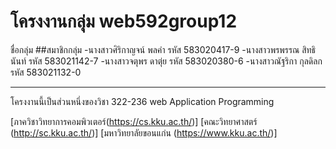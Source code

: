 # โครงงานกลุ่ม web592group12

ชื่อกลุ่ม 
##สมาชิกกลุ่ม
-นางสาวศิริกาญจน์ พลคำ    รหัส 583020417-9
-นางสาวพรพรรณ สิทธินันท์   รหัส 583021142-7
-นางสาวจตุพร ดาตุ่ย        รหัส 583020380-6
-นางสาวณัฐริกา กุลดิลก      รหัส 583021132-0

<hr>
โครงงานนี้เป็นส่วนหนึ่งของวิชา 322-236 web Application Programming

[ภาควิชาวิทยาการคอมพิวเตอร์(https://cs.kku.ac.th/)]
[คณะวิทยาศาสตร์ (http://sc.kku.ac.th/)]
[มหาวิทยาลัยขอนแก่น (https://www.kku.ac.th/)]
